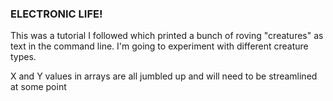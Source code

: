 ### ELECTRONIC LIFE!

This was a tutorial I followed which printed a bunch of roving "creatures" as text in the command line. I'm going to experiment with different creature types. 

X and Y values in arrays are all jumbled up and will need to be streamlined at some point
